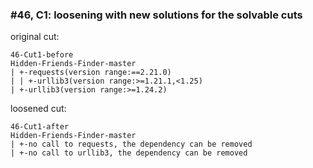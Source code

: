 ### #46, C1: loosening with new solutions for the solvable cuts
original cut:

```
46-Cut1-before
Hidden-Friends-Finder-master
| +-requests(version range:==2.21.0)
| | +-urllib3(version range:>=1.21.1,<1.25)
| +-urllib3(version range:>=1.24.2)
```




loosened cut:
```
46-Cut1-after
Hidden-Friends-Finder-master
| +-no call to requests, the dependency can be removed
| +-no call to urllib3, the dependency can be removed
```




